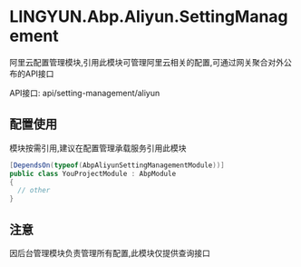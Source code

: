 # LINGYUN.Abp.Aliyun.SettingManagement

阿里云配置管理模块,引用此模块可管理阿里云相关的配置,可通过网关聚合对外公布的API接口  

API接口: api/setting-management/aliyun

## 配置使用

模块按需引用,建议在配置管理承载服务引用此模块  

```csharp
[DependsOn(typeof(AbpAliyunSettingManagementModule))]
public class YouProjectModule : AbpModule
{
  // other
}
```
## 注意

因后台管理模块负责管理所有配置,此模块仅提供查询接口
